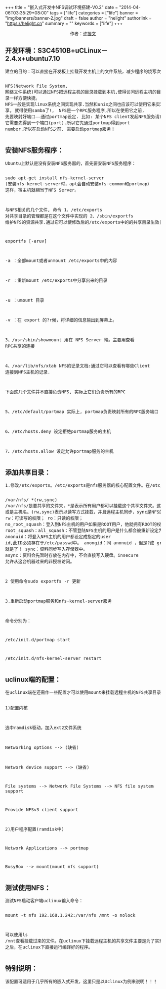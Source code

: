 +++
title = "嵌入式开发中NFS调试环境搭建-V0.2"
date = "2014-04-06T03:35:29+08:00"
tags = ["life"]
categories = ["life"]
banner = "img/banners/banner-2.jpg"
draft = false
author = "helight"
authorlink = "https://helight.cn"
summary = ""
keywords = ["life"]
+++

<div class="content">

<div style="text-align:center;">作者：<a href="mailto:zhwenxu@gmail.com">许振文</a></div>

<h2>开发环境：S3C4510B+uCLinux－2.4.x+ubuntu7.10</h2>
<pre class="code_style">
建立的目的：可以直接在开发板上挂载开发主机上的文件系统，减少程序的烧写次数，提高程序开发速度。

NFS(Network File System, 网络文件系统)可以通过NFS把远程主机的目录挂载到本机,使得访问远程主机的目录就像访问本地目
录一样方便快捷。
NFS一般是实现linux系统之间实现共享.当然和unix之间也应该可以使用它来实现共享。但如果需要在linux和windows系统之间共
享, 就得使用samba了!，
NFS是一个RPC服务程序,所以在使用它之前, 先要映射好端口——通过portmap设定. 比如: 某个NFS client发起NFS服务请求时, 
它需要先得到一个端口(port).所以它先通过portmap得到port number.所以在启动NFS之前, 需要启动portmap服务！
</pre>
<h2>安装NFS服务程序：</h2>
<pre class="code_style">
Ubuntu上默认是没有安装NFS服务器的，首先要安装NFS服务程序：

sudo apt-get install nfs-kernel-server
(安装nfs-kernel-server时，apt会自动安装nfs-common和portmap）
这样，宿主机就相当于NFS Server。

与NFS相关的几个文件, 命令
1、/etc/exports 对共享目录的管理都是在这个文件中实现的
2、/sbin/exportfs 维护NFS的资源共享.通过它可以使修改后的/etc/exports中的的共享目录生效关于这个命令的使用方法如下：

 exportfs [-aruv]

 -a ：全部mount或者unmount /etc/exports中的内容

 -r ：重新mount /etc/exports中分享出来的目录

 -u ：umount 目录

 -v ：在 export 的?r候，将详细的信息输出到屏幕上。

3、/usr/sbin/showmount 用在 NFS Server 端。主要用查看 RPC共享的连接

4、/var/lib/nfs/xtab NFS的记录文档:通过它可以查看有哪些Client 连接到NFS主机的记录.

下面这几个文件并不直接负责NFS, 实际上它们负责所有的RPC

5、/etc/default/portmap 实际上, portmap负责映射所有的RPC服务端口

6、/etc/hosts.deny 设定拒绝portmap服务的主机

7、/etc/hosts.allow 设定允许portmap服务的主机
</pre>
<h2>添加共享目录：</h2>
<pre class="code_style">
1.修改/etc/exports。/etc/exports是nfs服务器的核心配置文件。在/etc/exports中添加一个共享目录。

/var/nfs/ *(rw,sync)
/var/nfs/是要共享的文件夹，*是表示所有用户都可以挂载这个共享文件夹。这里也可以替换成ip地址，网段（192.168.1.0/24）
或是主机名。(rw,sync)表示以读写方式挂载，并且远程主机同步，sync是NFS的默认选项。关于括号内的参数还有以下几种：
rw：可读写的权限；
ro：只读的权限；
no_root_squash：登入到NFS主机的用户如果是ROOT用户，他就拥有ROOT的权限，此参数很不安全，建议不要使用。
root_squash：all_squash：不管登陆NFS主机的用户是什么都会被重新设定为nobody。
anonuid：将登入NFS主机的用户都设定成指定的user id,此ID必须存在于/etc/passwd中。
anongid：同 anonuid ，但是?成 group ID 就是了！
sync：资料同步写入存储器中。
async：资料会先暂时存放在内存中，不会直接写入硬盘。insecure 允许从这台机器过来的非授权访问。

2 使用命令sudo exportfs -r 更新

3.重新启动portmap服务和nfs-kernel-server服务

命令分别为：

/etc/init.d/portmap start

/etc/init.d/nfs-kernel-server restart
</pre>
<h2>uclinux端的配置：</h2>
<pre class="code_style">
在uclinux端在还需作一些配置才可以使用mount来挂载远程主机的NFS共享目录.配置修改如下：

1)配置内核

选中ramdisk驱动，加入ext2文件系统

Networking options --> (缺省)

Network device support --> (缺省)

File systems --> Network File Systems --> NFS file system support

Provide NFSv3 client support

2)用户程序配置(ramdisk中)

Network Applications --> portmap

BusyBox --> mount(mount nfs support)
</pre>
<h2>测试使用NFS：</h2>
<pre class="code_style">
测试NFS启动客户端uclinux输入命令：

mount -t nfs 192.168.1.242:/var/nfs /mnt -o nolock

可以使用ls /mnt查看挂载过来的文件。在uclinux下挂载远程主机的共享文件主要是为了实现远程调试。在远程主机上进行交叉编译
之后，在uclinux下直接运行编译好的程序。
</pre>
<h2>特别说明：</h2>
<pre class="code_style">
该配置可适用于几乎所有的嵌入式开发，这里只是以Uclinux为例来说明！！！
</pre>

</div>

